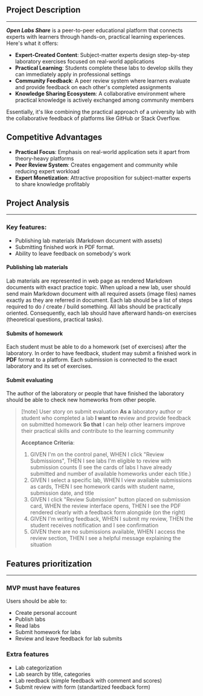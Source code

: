 ## Project Description
---

***Open Labs Share*** is a peer-to-peer educational platform that connects experts with learners through hands-on, practical learning experiences. Here's what it offers:

- **Expert-Created Content**: Subject-matter experts design step-by-step laboratory exercises focused on real-world applications
- **Practical Learning**: Students complete these labs to develop skills they can immediately apply in professional settings
- **Community Feedback**: A peer review system where learners evaluate and provide feedback on each other's completed assignments
- **Knowledge Sharing Ecosystem**: A collaborative environment where practical knowledge is actively exchanged among community members

Essentially, it's like combining the practical approach of a university lab with the collaborative feedback of platforms like GitHub or Stack Overflow.

## Competitive Advantages
- **Practical Focus**: Emphasis on real-world application sets it apart from theory-heavy platforms
- **Peer Review System**: Creates engagement and community while reducing expert workload
- **Expert Monetization**: Attractive proposition for subject-matter experts to share knowledge profitably


## Project Analysis
---

### Key features:
-  Publishing lab materials (Markdown document with assets)
- Submitting finished work in PDF format.
- Ability to leave feedback on somebody's work

#### Publishing lab materials
Lab materials are represented in web page as rendered Markdown documents with exact practice topic. When upload a new lab, user should send main Markdown document with all required assets (image files) names exactly as they are referred in document.
Each lab should be a list of steps required to do / create / build something. All labs should be practically oriented. Consequently, each lab should have afterward hands-on exercises (theoretical questions, practical tasks).

#### Submits of homework
Each student must be able to do a homework (set of exercises) after the laboratory. In order to have feedback, student may submit a finished work in **PDF** format to a platform. Each submission is connected to the exact laboratory and its set of exercises. 

#### Submit evaluating
The author of the laboratory or people that have finished the laboratory should be able to check new homeworks from other people.

> [!note] User story on submit evaluation
> **As a** laboratory author or student who completed a lab 
> **I want to** review and provide feedback on submitted homework 
> **So that** I can help other learners improve their practical skills and contribute to the learning community
> 
> **Acceptance Criteria**:
> 1. GIVEN I'm on the control panel, WHEN I click "Review Submissions", THEN I see labs I'm eligible to review with submission counts (I see the cards of labs I have already submitted and number of available homeworks under each title.)
> 2. GIVEN I select a specific lab, WHEN I view available submissions as cards, THEN I see homework cards with student name, submission date, and title
> 3. GIVEN I click "Review Submission" button placed on submission card, WHEN the review interface opens, THEN I see the PDF rendered clearly with a feedback form alongside (on the right)
> 4. GIVEN I'm writing feedback, WHEN I submit my review, THEN the student receives notification and I see confirmation
> 5. GIVEN there are no submissions available, WHEN I access the review section, THEN I see a helpful message explaining the situation

## Features prioritization
---

### MVP must have features

Users should be able to:
- Create personal account
- Publish labs
- Read labs
- Submit homework for labs
- Review and leave feedback for lab submits

### Extra features
- Lab categorization
- Lab search by title, categories
- Lab reedback (simple feedback with comment and scores)
- Submit review with form (standartized feedback form)
